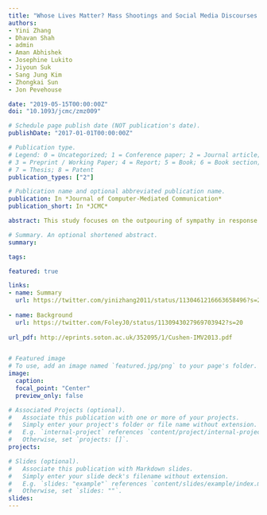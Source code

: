 ```yaml
---
title: "Whose Lives Matter? Mass Shootings and Social Media Discourses of Sympathy and Policy, 2012-2014"
authors:
- Yini Zhang
- Dhavan Shah
- admin
- Aman Abhishek
- Josephine Lukito
- Jiyoun Suk
- Sang Jung Kim
- Zhongkai Sun
- Jon Pevehouse 

date: "2019-05-15T00:00:00Z"
doi: "10.1093/jcmc/zmz009"

# Schedule page publish date (NOT publication's date).
publishDate: "2017-01-01T00:00:00Z"

# Publication type.
# Legend: 0 = Uncategorized; 1 = Conference paper; 2 = Journal article;
# 3 = Preprint / Working Paper; 4 = Report; 5 = Book; 6 = Book section;
# 7 = Thesis; 8 = Patent
publication_types: ["2"]

# Publication name and optional abbreviated publication name.
publication: In *Journal of Computer-Mediated Communication*
publication_short: In *JCMC*

abstract: This study focuses on the outpouring of sympathy in response to mass shootings and the contestation over gun policy on Twitter from 2012 to 2014 and relates these discourses to features of mass shooting events. We use two approaches to Twitter text analysis—hashtag grouping and supervised machine learning (ML)—to triangulate an understanding of intensity and duration of “thoughts and prayers,” gun control, and gun rights discourses. We conduct parallel time series analyses to predict their temporal patterns in response to features of mass shootings. Our analyses reveal that while the total number of victims and child deaths consistently predicted public grieving and calls for gun control, public shootings consistently predicted the defense of gun rights. Further, the race of victims and perpetrators affected the levels of public mourning and policy debates, with the loss of black lives and the violence inflicted by white shooters generating less sympathy and policy discourses.

# Summary. An optional shortened abstract.
summary: 

tags:

featured: true

links:
- name: Summary
  url: https://twitter.com/yinizhang2011/status/1130461216663658496?s=20
  
- name: Background
  url: https://twitter.com/FoleyJ0/status/1130943027969703942?s=20
  
url_pdf: http://eprints.soton.ac.uk/352095/1/Cushen-IMV2013.pdf


# Featured image
# To use, add an image named `featured.jpg/png` to your page's folder. 
image:
  caption: 
  focal_point: "Center"
  preview_only: false

# Associated Projects (optional).
#   Associate this publication with one or more of your projects.
#   Simply enter your project's folder or file name without extension.
#   E.g. `internal-project` references `content/project/internal-project/index.md`.
#   Otherwise, set `projects: []`.
projects:

# Slides (optional).
#   Associate this publication with Markdown slides.
#   Simply enter your slide deck's filename without extension.
#   E.g. `slides: "example"` references `content/slides/example/index.md`.
#   Otherwise, set `slides: ""`.
slides: 
---
```



